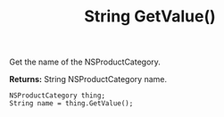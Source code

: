 ﻿---
uid: crmscript_ref_NSProductCategory_GetValue
title: String GetValue()
intellisense: NSProductCategory.GetValue
keywords: NSProductCategory, GetValue
so.topic: reference
---

Get the name of the NSProductCategory.

**Returns:** String NSProductCategory name.

```crmscript
NSProductCategory thing;
String name = thing.GetValue();
```


